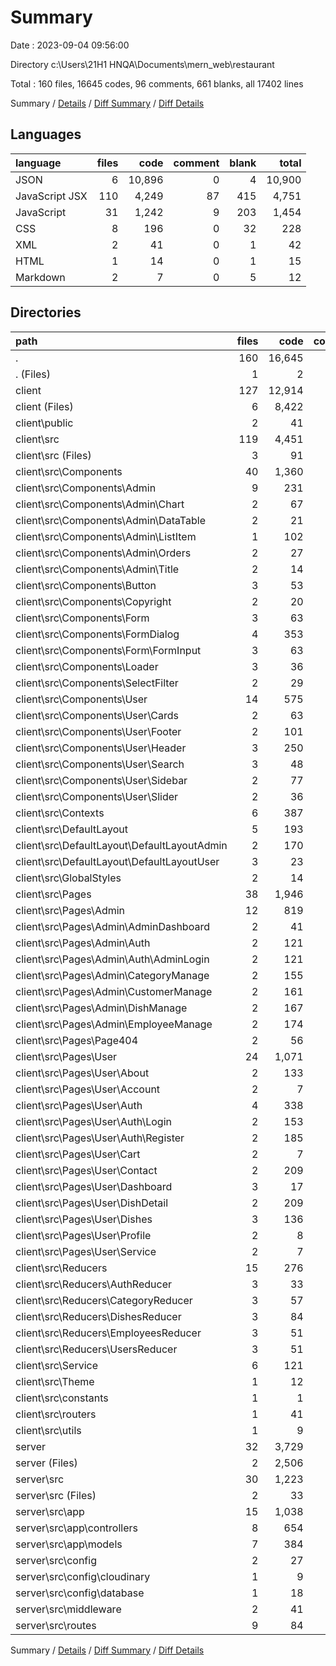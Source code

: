 # Summary

Date : 2023-09-04 09:56:00

Directory c:\\Users\\21H1 HNQA\\Documents\\mern_web\\restaurant

Total : 160 files,  16645 codes, 96 comments, 661 blanks, all 17402 lines

Summary / [Details](details.md) / [Diff Summary](diff.md) / [Diff Details](diff-details.md)

## Languages
| language | files | code | comment | blank | total |
| :--- | ---: | ---: | ---: | ---: | ---: |
| JSON | 6 | 10,896 | 0 | 4 | 10,900 |
| JavaScript JSX | 110 | 4,249 | 87 | 415 | 4,751 |
| JavaScript | 31 | 1,242 | 9 | 203 | 1,454 |
| CSS | 8 | 196 | 0 | 32 | 228 |
| XML | 2 | 41 | 0 | 1 | 42 |
| HTML | 1 | 14 | 0 | 1 | 15 |
| Markdown | 2 | 7 | 0 | 5 | 12 |

## Directories
| path | files | code | comment | blank | total |
| :--- | ---: | ---: | ---: | ---: | ---: |
| . | 160 | 16,645 | 96 | 661 | 17,402 |
| . (Files) | 1 | 2 | 0 | 1 | 3 |
| client | 127 | 12,914 | 88 | 458 | 13,460 |
| client (Files) | 6 | 8,422 | 1 | 10 | 8,433 |
| client\\public | 2 | 41 | 0 | 1 | 42 |
| client\\src | 119 | 4,451 | 87 | 447 | 4,985 |
| client\\src (Files) | 3 | 91 | 2 | 8 | 101 |
| client\\src\\Components | 40 | 1,360 | 29 | 127 | 1,516 |
| client\\src\\Components\\Admin | 9 | 231 | 1 | 20 | 252 |
| client\\src\\Components\\Admin\\Chart | 2 | 67 | 1 | 5 | 73 |
| client\\src\\Components\\Admin\\DataTable | 2 | 21 | 0 | 3 | 24 |
| client\\src\\Components\\Admin\\ListItem | 1 | 102 | 0 | 6 | 108 |
| client\\src\\Components\\Admin\\Orders | 2 | 27 | 0 | 3 | 30 |
| client\\src\\Components\\Admin\\Title | 2 | 14 | 0 | 3 | 17 |
| client\\src\\Components\\Button | 3 | 53 | 0 | 12 | 65 |
| client\\src\\Components\\Copyright | 2 | 20 | 0 | 3 | 23 |
| client\\src\\Components\\Form | 3 | 63 | 0 | 11 | 74 |
| client\\src\\Components\\FormDialog | 4 | 353 | 25 | 27 | 405 |
| client\\src\\Components\\Form\\FormInput | 3 | 63 | 0 | 11 | 74 |
| client\\src\\Components\\Loader | 3 | 36 | 0 | 6 | 42 |
| client\\src\\Components\\SelectFilter | 2 | 29 | 0 | 5 | 34 |
| client\\src\\Components\\User | 14 | 575 | 3 | 43 | 621 |
| client\\src\\Components\\User\\Cards | 2 | 63 | 0 | 3 | 66 |
| client\\src\\Components\\User\\Footer | 2 | 101 | 0 | 4 | 105 |
| client\\src\\Components\\User\\Header | 3 | 250 | 3 | 18 | 271 |
| client\\src\\Components\\User\\Search | 3 | 48 | 0 | 9 | 57 |
| client\\src\\Components\\User\\Sidebar | 2 | 77 | 0 | 4 | 81 |
| client\\src\\Components\\User\\Slider | 2 | 36 | 0 | 5 | 41 |
| client\\src\\Contexts | 6 | 387 | 12 | 77 | 476 |
| client\\src\\DefaultLayout | 5 | 193 | 7 | 13 | 213 |
| client\\src\\DefaultLayout\\DefaultLayoutAdmin | 2 | 170 | 6 | 11 | 187 |
| client\\src\\DefaultLayout\\DefaultLayoutUser | 3 | 23 | 1 | 2 | 26 |
| client\\src\\GlobalStyles | 2 | 14 | 0 | 5 | 19 |
| client\\src\\Pages | 38 | 1,946 | 8 | 140 | 2,094 |
| client\\src\\Pages\\Admin | 12 | 819 | 5 | 79 | 903 |
| client\\src\\Pages\\Admin\\AdminDashboard | 2 | 41 | 5 | 6 | 52 |
| client\\src\\Pages\\Admin\\Auth | 2 | 121 | 0 | 6 | 127 |
| client\\src\\Pages\\Admin\\Auth\\AdminLogin | 2 | 121 | 0 | 6 | 127 |
| client\\src\\Pages\\Admin\\CategoryManage | 2 | 155 | 0 | 17 | 172 |
| client\\src\\Pages\\Admin\\CustomerManage | 2 | 161 | 0 | 16 | 177 |
| client\\src\\Pages\\Admin\\DishManage | 2 | 167 | 0 | 17 | 184 |
| client\\src\\Pages\\Admin\\EmployeeManage | 2 | 174 | 0 | 17 | 191 |
| client\\src\\Pages\\Page404 | 2 | 56 | 3 | 8 | 67 |
| client\\src\\Pages\\User | 24 | 1,071 | 0 | 53 | 1,124 |
| client\\src\\Pages\\User\\About | 2 | 133 | 0 | 3 | 136 |
| client\\src\\Pages\\User\\Account | 2 | 7 | 0 | 2 | 9 |
| client\\src\\Pages\\User\\Auth | 4 | 338 | 0 | 14 | 352 |
| client\\src\\Pages\\User\\Auth\\Login | 2 | 153 | 0 | 8 | 161 |
| client\\src\\Pages\\User\\Auth\\Register | 2 | 185 | 0 | 6 | 191 |
| client\\src\\Pages\\User\\Cart | 2 | 7 | 0 | 2 | 9 |
| client\\src\\Pages\\User\\Contact | 2 | 209 | 0 | 3 | 212 |
| client\\src\\Pages\\User\\Dashboard | 3 | 17 | 0 | 4 | 21 |
| client\\src\\Pages\\User\\DishDetail | 2 | 209 | 0 | 12 | 221 |
| client\\src\\Pages\\User\\Dishes | 3 | 136 | 0 | 10 | 146 |
| client\\src\\Pages\\User\\Profile | 2 | 8 | 0 | 2 | 10 |
| client\\src\\Pages\\User\\Service | 2 | 7 | 0 | 1 | 8 |
| client\\src\\Reducers | 15 | 276 | 0 | 42 | 318 |
| client\\src\\Reducers\\AuthReducer | 3 | 33 | 0 | 7 | 40 |
| client\\src\\Reducers\\CategoryReducer | 3 | 57 | 0 | 8 | 65 |
| client\\src\\Reducers\\DishesReducer | 3 | 84 | 0 | 13 | 97 |
| client\\src\\Reducers\\EmployeesReducer | 3 | 51 | 0 | 7 | 58 |
| client\\src\\Reducers\\UsersReducer | 3 | 51 | 0 | 7 | 58 |
| client\\src\\Service | 6 | 121 | 23 | 20 | 164 |
| client\\src\\Theme | 1 | 12 | 0 | 2 | 14 |
| client\\src\\constants | 1 | 1 | 0 | 1 | 2 |
| client\\src\\routers | 1 | 41 | 6 | 9 | 56 |
| client\\src\\utils | 1 | 9 | 0 | 3 | 12 |
| server | 32 | 3,729 | 8 | 202 | 3,939 |
| server (Files) | 2 | 2,506 | 0 | 2 | 2,508 |
| server\\src | 30 | 1,223 | 8 | 200 | 1,431 |
| server\\src (Files) | 2 | 33 | 5 | 10 | 48 |
| server\\src\\app | 15 | 1,038 | 0 | 128 | 1,166 |
| server\\src\\app\\controllers | 8 | 654 | 0 | 92 | 746 |
| server\\src\\app\\models | 7 | 384 | 0 | 36 | 420 |
| server\\src\\config | 2 | 27 | 0 | 6 | 33 |
| server\\src\\config\\cloudinary | 1 | 9 | 0 | 3 | 12 |
| server\\src\\config\\database | 1 | 18 | 0 | 3 | 21 |
| server\\src\\middleware | 2 | 41 | 3 | 12 | 56 |
| server\\src\\routes | 9 | 84 | 0 | 44 | 128 |

Summary / [Details](details.md) / [Diff Summary](diff.md) / [Diff Details](diff-details.md)